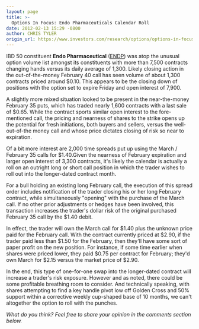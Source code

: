 ```yaml
---
layout: page
title: >-
  Options In Focus: Endo Pharmaceuticals Calendar Roll
date: 2012-02-13 15:29 -0800
author: CHRIS TYLER
origin_url: https://www.investors.com/research/options/options-in-focus-endo-pharmaceuticals-calendar-roll/
---
```






IBD 50 constituent **Endo Pharmaceutical**  ([ENDP](https://research.investors.com/quote.aspx?symbol=ENDP)) was atop the unusual option volume list amongst its constituents with more than 7,500 contracts changing hands versus its daily average of 1,300. Likely closing action in the out-of-the-money February 40 call has seen volume of about 1,300 contracts priced around $0.10. This appears to be the closing down of positions with the option set to expire Friday and open interest of 7,900. 

  

A slightly more mixed situation looked to be present in the near-the-money February 35 puts, which has traded nearly 1,600 contracts with a last sale of $0.65. While the contract sports similar open interest to the fore-mentioned call, the pricing and nearness of shares to the strike opens up the potential for fresh initiations, both buyers and sellers, versus the well-out-of-the money call and whose price dictates closing of risk so near to expiration. 

  

Of a bit more interest are 2,000 time spreads put up using the March / February 35 calls for $1.40.Given the nearness of February expiration and larger open interest of 3,300 contracts, it's likely the calendar is actually a roll on an outright long or short call position in which the trader wishes to roll out into the longer-dated contract month. 

  

For a bull holding an existing long February call, the execution of this spread order includes notification of the trader closing his or her long February contract, while simultaneously "opening" with the purchase of the March call. If no other prior adjustments or hedges have been involved, this transaction increases the trader's dollar risk of the original purchased February 35 call by the $1.40 debit. 

  

In effect, the trader will own the March call for $1.40 plus the unknown price paid for the February call. With the contract currently priced at $2.90, if the trader paid less than $1.50 for the February, then they'll have some sort of paper profit on the new position. For instance, if some time earlier when shares were priced lower, they paid $0.75 per contract for February; they'd own March for $2.15 versus the market price of $2.90. 

  

In the end, this type of one-for-one swap into the longer-dated contract will increase a trader's risk exposure. However and as noted, there could be some profitable breathing room to consider. And technically speaking, with shares attempting to find a key handle pivot low off Golden Cross and 50% support within a corrective weekly cup-shaped base of 10 months, we can't altogether the option to roll with the punches.

  

*What do you think? Feel free to share your opinion in the comments section below.*




